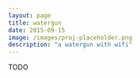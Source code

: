 ```yaml
---
layout: page
title: watergun
date: 2015-09-15
image: /images/proj-placeholder.png
description: "a watergun with wifi"
---
```


TODO

